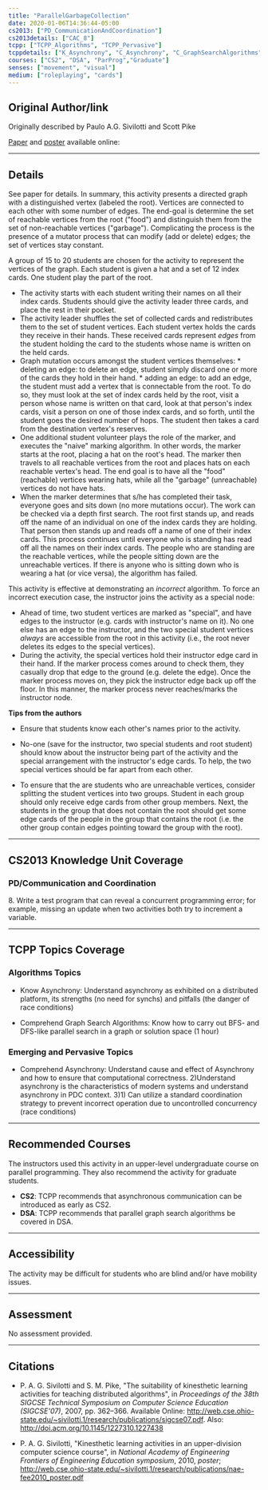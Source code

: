 ```yaml
---
title: "ParallelGarbageCollection"
date: 2020-01-06T14:36:44-05:00
cs2013: ["PD_CommunicationAndCoordination"]
cs2013details: ["CAC_8"]
tcpp: ["TCPP_Algorithms", "TCPP_Pervasive"]
tcppdetails: ["K_Asynchrony", "C_Asynchrony", "C_GraphSearchAlgorithms"]
courses: ["CS2", "DSA", "ParProg","Graduate"]
senses: ["movement", "visual"]
medium: ["roleplaying", "cards"]
---
```


## Original Author/link

Originally described by Paulo A.G. Sivilotti and Scott Pike

[Paper](http://web.cse.ohio-state.edu/~sivilotti.1/research/publications/sigcse07.pdf) and [poster](http://web.cse.ohio-state.edu/~sivilotti.1/research/publications/nae-fee2010_poster.pdf) available online:

---

## Details

See paper for details. In summary, this activity presents a directed graph with a distinguished vertex (labeled the root). Vertices are connected to each other with some number of edges.
The end-goal is determine the set of reachable vertices from the root ("food") and distinguish them from the set of non-reachable vertices ("garbage"). Complicating the process is the 
presence of a mutator process that can modify (add or delete) edges; the set of vertices stay constant. 

A group of 15 to 20 students are chosen for the activity to represent the vertices of the graph. Each student is given a hat and a set of 12 index cards. One student play the part of the root.

* The activity starts with each student writing their names on all their index cards. Students should give the activity leader three cards, and place the rest in their pocket.
* The activity leader shuffles the set of collected cards and redistributes them to the set of student vertices. Each student vertex holds the cards they receive in their hands. These received cards represent _edges_ from the 
  student holding the card to the students whose name is written on the held cards.
* Graph mutation occurs amongst the student vertices themselves:
      * deleting an edge: to delete an edge, student simply discard one or more of the cards they hold in their hand.
      * adding an edge: to add an edge, the student must add a vertex that is connectable from the root. To do so, they must look at the set of index cards held by the root, visit a person whose name is written on that card, look at 
        that person's index cards, visit a person on one of those index cards, and so forth, until the student goes the desired number of hops. The student then takes a card from the destination vertex's reserves.
* One additional student volunteer plays the role of the marker, and executes the "naive" marking algorithm. In other words, the marker starts at the root, placing a hat on the root's head. The marker then travels to all reachable vertices from the root and places hats on each reachable vertex's head. The end goal is to have all the "food" (reachable) vertices wearing hats, while all the "garbage" (unreachable) vertices do not have hats.
* When the marker determines that s/he has completed their task, everyone goes and sits down (no more mutations occur). The work can be checked via a depth first search. The root first stands up, and reads off the name of an individual on one of the index cards they are holding. That person then stands up and reads off a name of one of their index cards. This process continues until everyone who is standing has read off all the names on their index cards. The people who are standing are the reachable vertices, while the people sitting down are the unreachable vertices. If there is anyone who is sitting down who is wearing a hat (or vice versa), the algorithm has failed.


This activity is effective at demonstrating an _incorrect_ algorithm. To force an incorrect execution case, the instructor joins the activity as a special node:

*  Ahead of time, two student vertices are marked as "special", and have edges to the instructor (e.g. cards with instructor's name on it). No one else has an edge to the instructor, and the two special student vertices _always_ are 
   accessible from the root in this activity (i.e., the root never deletes its edges to the special vertices). 
*  During the activity, the special vertices hold their instructor edge card in their hand. If the marker process comes around to check them, they casually drop that edge to the ground (e.g. delete the edge). Once the marker process 
   moves on, they pick the instructor edge back up off the floor. In this manner, the marker process never reaches/marks the instructor node.
 

**Tips from the authors**
* Ensure that students know each other's names prior to the activity. 

* No-one (save for the instructor, two special students and root student) should know about the instructor being part of the activity and the special arrangement with the instructor's edge cards. To help, the two special vertices should be far apart from each other. 

* To ensure that the are students who are unreachable vertices, consider splitting the student vertices into two groups. Student in each group should only receive edge cards from other group members. Next, the students in the group that does not contain the root should get some edge cards of the people in the group that contains the root (i.e. the other group contain edges pointing toward the group with the root).

---

## CS2013 Knowledge Unit Coverage

### PD/Communication and Coordination

8\. Write a test program that can reveal a concurrent programming error; for example, missing an update when two activities both try to increment a variable. 

---

## TCPP Topics Coverage

### Algorithms Topics

* Know Asynchrony: Understand asynchrony as exhibited on a distributed platform, its strengths (no need for synchs) and pitfalls (the danger of race conditions)

* Comprehend Graph Search Algorithms: Know how to carry out BFS- and DFS-like parallel search in a graph or solution space (1 hour)

### Emerging and Pervasive Topics

* Comprehend Asynchrony: Understand cause and effect of Asynchrony and how to ensure that computational correctness. 2)Understand asynchrony is the characteristics of modern systems and understand asynchrony in PDC context. 3)1) Can utilize a standard coordination strategy to prevent incorrect operation due to uncontrolled concurrency (race conditions)

---

## Recommended Courses

The instructors used this activity in an upper-level undergraduate course on parallel programming. They also recommend the activity for graduate students.

* **CS2**: TCPP recommends that asynchronous communication can be introduced as early as CS2.
* **DSA**: TCPP recommends that parallel graph search algorithms be covered in DSA.

---

## Accessibility

The activity may be difficult for students who are blind and/or have mobility issues.


---


## Assessment 

No assessment provided. 

---

## Citations


* P. A. G. Sivilotti and S. M. Pike, "The suitability of kinesthetic learning activities for teaching distributed algorithms", in _Proceedings of the
  38th SIGCSE Technical Symposium on Computer Science Education (SIGCSE'07)_, 2007, pp. 362–366.
  Available Online: http://web.cse.ohio-state.edu/~sivilotti.1/research/publications/sigcse07.pdf. Also: http://doi.acm.org/10.1145/1227310.1227438

* P. A. G. Sivilotti, "Kinesthetic learning activities in an upper-division computer science course", in _National Academy of Engineering Frontiers
  of Engineering Education symposium_, 2010, _poster_; http://web.cse.ohio-state.edu/~sivilotti.1/research/publications/nae-fee2010_poster.pdf
